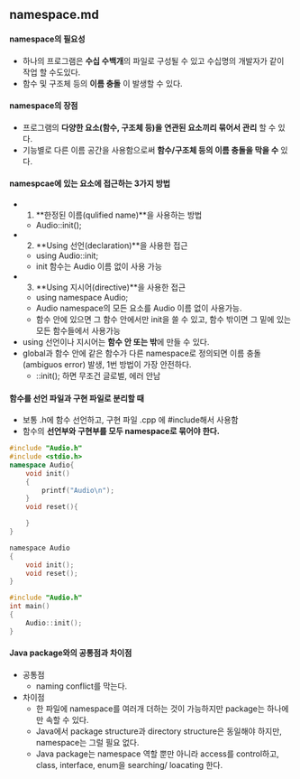 ## namespace.md
#### namespace의 필요성
- 하나의 프로그램은 **수십 수백개**의 파일로 구성될 수 있고 수십명의 개발자가 같이 작업 할 수도있다.
- 함수 및 구조체 등의 **이름 충돌** 이 발생할 수 있다.
#### namespace의  장점
- 프로그램의 **다양한 요소(함수, 구조체 등)을 연관된 요소끼리 묶어서 관리** 할 수 있다.
- 기능별로 다른 이름 공간을 사용함으로써 **함수/구조체 등의 이름 충돌을 막을 수** 있다.
#### namespcae에 있는 요소에 접근하는 3가지 방법
- 1. **한정된 이름(qulified name)**을 사용하는 방법
  - Audio::init();
- 2. **Using 선언(declaration)**을 사용한 접근
  - using Audio::init;
  - init 함수는 Audio 이름 없이 사용 가능 
- 3. **Using 지시어(directive)**을 사용한 접근
  - using namespace Audio; 
  - Audio namespace의 모든 요소를 Audio 이름 없이 사용가능.
  - 함수 안에 있으면 그 함수 안에서만 init을 쓸 수 있고, 함수 밖이면 그 밑에 있는 모든 함수들에서 사용가능
- using 선언이나 지시어는 **함수 안 또는 밖**에 만들 수 있다.
- global과 함수 안에 같은 함수가 다른 namespace로 정의되면 이름 충돌(ambiguos error) 발생, 1번 방법이 가장 안전하다. 
  - ::init(); 하면 무조건 글로벌, 에러 안남 
#### 함수를 선언 파일과 구현 파일로 분리할 때 
- 보통 .h에 함수 선언하고, 구현 파일 .cpp 에  #include해서 사용함 
- 함수의 **선언부와 구현부를 모두 namespace로 묶어야 한다.**
``` Audio.cpp
#include "Audio.h"
#include <stdio.h>
namespace Audio{
    void init()
    {
        printf("Audio\n");        
    }
    void reset(){

    }
}
```
```Audio.h
namespace Audio
{
    void init();
    void reset();
}
```
```main.cpp
#include "Audio.h"
int main()
{
    Audio::init();
}
```
#### Java package와의 공통점과 차이점
- 공통점
  - naming conflict를 막는다.
- 차이점
  - 한 파일에 namespace를 여러개 더하는 것이 가능하지만 package는 하나에만 속할 수 있다.
  - Java에서 package structure과 directory structure은 동일해야 하지만, namespace는 그럴 필요 없다.
  - Java package는 namespace 역할 뿐만 아니라 access를 control하고, class, interface, enum을 searching/ loacating 한다.
